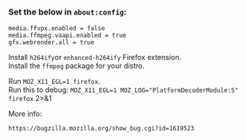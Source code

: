 ### Set the below in `about:config`:

```
media.ffvpx.enabled = false
media.ffmpeg.vaapi.enabled = true
gfx.webrender.all = true
```

Install `h264ify`or `enhanced-h264ify` Firefox extension.  
Install the `ffmpeg` package for your distro.  

Run `MOZ_X11_EGL=1 firefox`.  
Run this to debug: `MOZ_X11_EGL=1 MOZ_LOG="PlatformDecoderModule:5" firefox` 2>&1  

More info:
```
https://bugzilla.mozilla.org/show_bug.cgi?id=1619523
```
